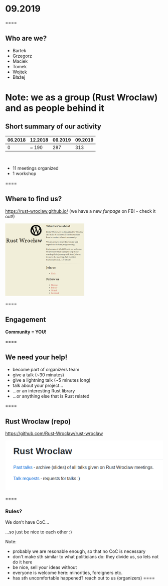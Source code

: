 # 09.2019
====

## Who are we?

* Bartek
* Grzegorz 
* Maciek
* Tomek
* Wojtek
* Błażej

Note:
we as a group (Rust Wroclaw)
and as people behind it
====

## Short summary of our activity

|06.2018 | 12.2018 | 06.2019 | 09.2019 |
|--------|---------|---------|---------|
| 0 |~ 190 | 287 | 313 |

<br>

* 11 meetings organized
* 1 workshop

====

## Where to find us?

https://rust-wroclaw.github.io/
(we have a new *funpage* on FB! - check it out!)

<img src="slides/rust-wroclaw-github.png" width="50%" height="50%"></img>

====

## Engagement

**Community = YOU!**

====

## We need your help!

* become part of organizers team
* give a talk (~30 minutes)
* give a lightning talk (~5 minutes long)
* talk about your project...
* ...or an interesting Rust library
* ...or anything else that is Rust related

====

## Rust Wroclaw (repo)

https://github.com/Rust-Wroclaw/rust-wroclaw

<img src="slides/rust-wroclaw-repo.png"></img>

====

### Rules?

We don't have CoC...

...so just be nice to each other :)

Note:
- probably we are resonable enough, so that no CoC is necessary
- don't make sth similar to what politicians do: they divide us, so lets not do it here
- be nice, sell your ideas without 
- everyone is welcome here: minorities, foreigners etc.
- has sth uncomfortable happened? reach out to us (organizers)
====
